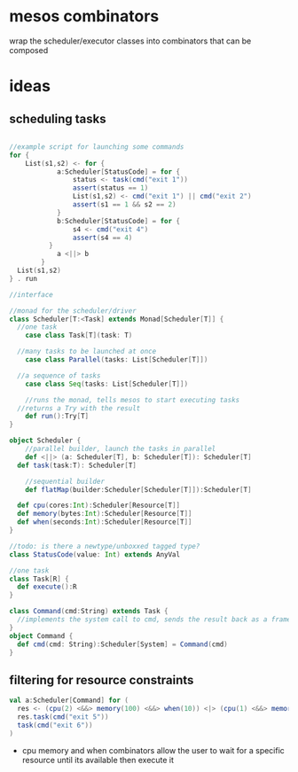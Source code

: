 mesos combinators
=================

wrap the scheduler/executor classes into combinators that can be composed 

ideas
=====

scheduling tasks
----------------

```scala

//example script for launching some commands
for {
	List(s1,s2) <- for {
			a:Scheduler[StatusCode] = for {
				status <- task(cmd("exit 1"))
				assert(status == 1)
				List(s1,s2) <- cmd("exit 1") || cmd("exit 2")
				assert(s1 == 1 && s2 == 2)
			}
			b:Scheduler[StatusCode] = for {
				s4 <- cmd("exit 4")
				assert(s4 == 4)
		  }
			a <||> b
		}
  List(s1,s2)
} . run

//interface

//monad for the scheduler/driver
class Scheduler[T:<Task] extends Monad[Scheduler[T]] {
  //one task
	case class Task[T](task: T)

  //many tasks to be launched at once
	case class Parallel(tasks: List[Scheduler[T]])

  //a sequence of tasks
	case class Seq(tasks: List[Scheduler[T]])

	//runs the monad, tells mesos to start executing tasks
  //returns a Try with the result
	def run():Try[T]
}

object Scheduler {
	//parallel builder, launch the tasks in parallel 
	def <||> (a: Scheduler[T], b: Scheduler[T]): Scheduler[T]
  def task(task:T): Scheduler[T]

	//sequential builder
	def flatMap(builder:Scheduler[Scheduler[T]]):Scheduler[T]

  def cpu(cores:Int):Scheduler[Resource[T]]
  def memory(bytes:Int):Scheduler[Resource[T]]
  def when(seconds:Int):Scheduler[Resource[T]]
}

//todo: is there a newtype/unboxxed tagged type?
class StatusCode(value: Int) extends AnyVal

//one task
class Task[R] {
  def execute():R
}

class Command(cmd:String) extends Task {
  //implements the system call to cmd, sends the result back as a framework message
}
object Command {
  def cmd(cmd: String):Scheduler[System] = Command(cmd)
}
```

filtering for resource constraints
----------------------------------
```scala
val a:Scheduler[Command] for (
  res <- (cpu(2) <&&> memory(100) <&&> when(10)) <|> (cpu(1) <&&> memory(50))
  res.task(cmd("exit 5"))
  task(cmd("exit 6"))
)
```

* cpu memory and when combinators allow the user to wait for a specific resource until its available then execute it
